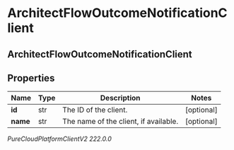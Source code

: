 # ArchitectFlowOutcomeNotificationClient

## ArchitectFlowOutcomeNotificationClient

## Properties

|Name | Type | Description | Notes|
|------------ | ------------- | ------------- | -------------|
| **id** | str | The ID of the client. | [optional] |
| **name** | str | The name of the client, if available. | [optional] |



_PureCloudPlatformClientV2 222.0.0_
